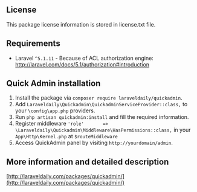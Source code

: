 ## License
This package license information is stored in license.txt file.

## Requirements
* Laravel `^5.1.11` - Because of ACL authorization engine: http://laravel.com/docs/5.1/authorization#introduction

## Quick Admin installation
1. Install the package via `composer require laraveldaily/quickadmin`.
2. Add `Laraveldaily\Quickadmin\QuickadminServiceProvider::class,` to your `\config\app.php` providers.
3. Run `php artisan quickadmin:install` and fill the required information.
4. Register middleware `'role'       => \Laraveldaily\Quickadmin\Middleware\HasPermissions::class,` in your `App\Http\Kernel.php` at `$routeMiddleware`
5. Access QuickAdmin panel by visiting `http://yourdomain/admin`.

## More information and detailed description
[http://laraveldaily.com/packages/quickadmin/](http://laraveldaily.com/packages/quickadmin/)